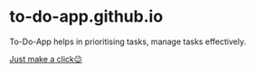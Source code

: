 # to-do-app.github.io
To-Do-App helps in prioritising tasks, manage tasks effectively.

<a href="https://harshini2411.github.io/to-do-app.github.io/" rel="nofollow">Just make a click😉</a>
